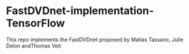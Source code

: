 # FastDVDnet-implementation-TensorFlow
This repo implements the FastDVDnet proposed by Matias Tassano, Julie Delon andThomas Veit
